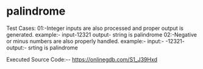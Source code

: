 # palindrome
Test Cases:
01:-Integer inputs are also processed and proper output is generated.
  example:- input-12321
            output- string is palindrome
02:-Negative or minus numbers are also properly handled.
  example:- input:- -12321-
             output:- srting is palindrome
            
     
Executed Source Code:--
    https://onlinegdb.com/S1_J39Hxd
